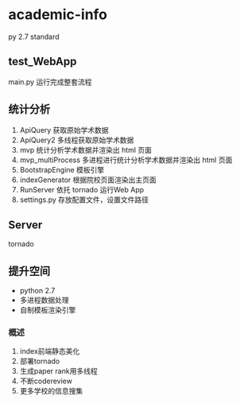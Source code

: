 # academic-info
py 2.7 standard 

## test_WebApp
main.py 运行完成整套流程

## 统计分析
1. ApiQuery 获取原始学术数据
2. ApiQuery2 多线程获取原始学术数据
3. mvp 统计分析学术数据并渲染出 html 页面
4. mvp_multiProcess 多进程进行统计分析学术数据并渲染出 html 页面
5. BootstrapEngine 模板引擎
6. indexGenerator 根据院校页面渲染出主页面
7. RunServer 依托 tornado 运行Web App
8. settings.py 存放配置文件，设置文件路径

## Server 
tornado

## 提升空间
* python 2.7
* 多进程数据处理
* 自制模板渲染引擎

### 概述 
1. index前端静态美化
2. 部署tornado
3. 生成paper rank用多线程
4. 不断codereview
5. 更多学校的信息搜集

